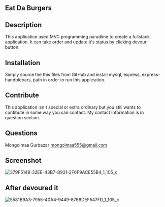 ## Eat Da Burgers

## Description

This application used MVC programming paradime to create a fullstack application. It can take order and update it's status by clicking devour button. 

## Installation

Simply source the this files from GitHub and install mysql, express, express-handblebars, path in order to run this application. 

## Contribute

This application isn't special or extra ordinary but you still wants to contibute in some way you can contact. My contact information is in question section.

## Questions
Mongolmaa Gurbazar
mongolmaa555@gmail.com

## Screenshot
![379F5148-32EE-43B7-B931-2F6F9ACE55B4_1_105_c](https://user-images.githubusercontent.com/61842637/98493945-b7e1a300-2209-11eb-9604-9d1467447008.jpeg)

## After devoured it

![5581B9A3-7955-40A4-9449-8768DEF547FD_1_105_c](https://user-images.githubusercontent.com/61842637/98494019-e3648d80-2209-11eb-896e-59fa1d36a9e4.jpeg)
